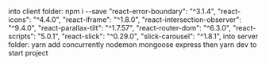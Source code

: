 into client folder:
npm i --save 
 "react-error-boundary": "^3.1.4",
    "react-icons": "^4.4.0",
    "react-iframe": "^1.8.0",
    "react-intersection-observer": "^9.4.0",
    "react-parallax-tilt": "^1.7.57",
    "react-router-dom": "^6.3.0",
    "react-scripts": "5.0.1",
    "react-slick": "^0.29.0",
    "slick-carousel": "^1.8.1",
into server folder:
yarn add concurrently nodemon mongoose express
then yarn dev to start project

